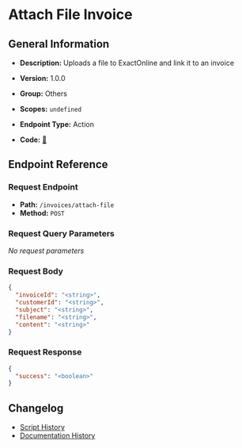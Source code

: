 # Attach File Invoice

## General Information

- **Description:** Uploads a file to ExactOnline and link it to an invoice

- **Version:** 1.0.0
- **Group:** Others
- **Scopes:** `undefined`
- **Endpoint Type:** Action
- **Code:** [🔗](https://github.com/NangoHQ/integration-templates/tree/main/integrations/exact-online/actions/attach-file-invoice.ts)


## Endpoint Reference

### Request Endpoint

- **Path:** `/invoices/attach-file`
- **Method:** `POST`

### Request Query Parameters

_No request parameters_

### Request Body

```json
{
  "invoiceId": "<string>",
  "customerId": "<string>",
  "subject": "<string>",
  "filename": "<string>",
  "content": "<string>"
}
```

### Request Response

```json
{
  "success": "<boolean>"
}
```

## Changelog

- [Script History](https://github.com/NangoHQ/integration-templates/commits/main/integrations/exact-online/actions/attach-file-invoice.ts)
- [Documentation History](https://github.com/NangoHQ/integration-templates/commits/main/integrations/exact-online/actions/attach-file-invoice.md)

<!-- END  GENERATED CONTENT -->

